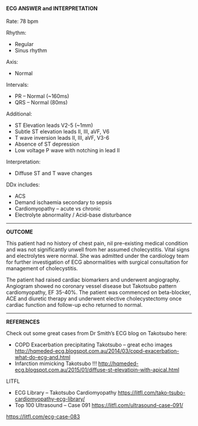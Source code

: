 #### ECG ANSWER and INTERPRETATION

Rate: 78 bpm 

Rhythm:
* Regular 
* Sinus rhythm 

Axis:
* Normal 

Intervals:
* PR – Normal (~160ms) 
* QRS – Normal (80ms) 

Additional:
* ST Elevation leads V2-5 (~1mm) 
* Subtle ST elevation leads II, III, aVF, V6 
* T wave inversion leads II, III, aVF, V3-6 
* Absence of ST depression 
* Low voltage P wave with notching in lead II 

Interpretation:
* Diffuse ST and T wave changes 

DDx includes:
* ACS 
* Demand ischaemia secondary to sepsis 
* Cardiomyopathy – acute vs chronic 
* Electrolyte abnormality / Acid-base disturbance 

---------------

**OUTCOME**

This patient had no history of chest pain, nil pre-existing medical condition and was not significantly unwell from her assumed cholecystitis. Vital signs and electrolytes were normal.
She was admitted under the cardiology team for further investigation of ECG abnormalities with surgical consultation for management of cholecystitis.

The patient had raised cardiac biomarkers and underwent angiography.
Angiogram showed no coronary vessel disease but Takotsubo pattern cardiomyopathy, EF 35-40%. The patient was commenced on beta-blocker, ACE and diuretic therapy and underwent elective cholecystectomy once cardiac function and follow-up echo returned to normal.

---------------

**REFERENCES**

Check out some great cases from Dr Smith’s ECG blog on Takotsubo here:
* COPD Exacerbation precipitating Takotsubo – great echo images <http://hqmeded-ecg.blogspot.com.au/2014/03/copd-exacerbation-what-do-ecg-and.html>
* Infarction mimicking Takotsubo !!! <http://hqmeded-ecg.blogspot.com.au/2015/01/diffuse-st-elevatioin-with-apical.html>

LITFL
* ECG Library – Takotsubo Cardiomyopathy <https://litfl.com/tako-tsubo-cardiomyopathy-ecg-library/>
* Top 100 Ultrasound – Case 091 <https://litfl.com/ultrasound-case-091/>

<https://litfl.com/ecg-case-083>
